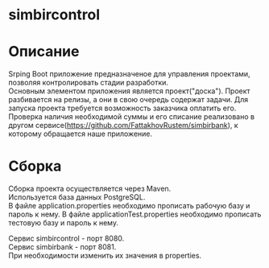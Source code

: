 # simbircontrol

# Описание
Srping Boot приложение предназначеное для управления проектами, позволяя контролировать стадии разработки.  
Основным элементом приложения является проект("доска"). 
Проект разбивается на релизы, а они в свою очередь содержат задачи. 
Для запуска проекта требуется возможность заказчика оплатить его. 
Проверка наличия необходимой суммы и его списание реализовано в другом сервисе(https://github.com/FattakhovRustem/simbirbank), к которому обращается наше приложение. 


# Сборка
Сборка проекта осуществляется через Maven.  
Используется база данных PostgreSQL.  
В файле application.properties необходимо прописать рабочую базу и пароль к нему. 
В файле applicationTest.properties необходимо прописать тестовую базу и пароль к нему.  

Сервис simbircontrol - порт 8080.   
Сервис simbirbank - порт 8081.  
При необходимости изменить их значения в properties.  
